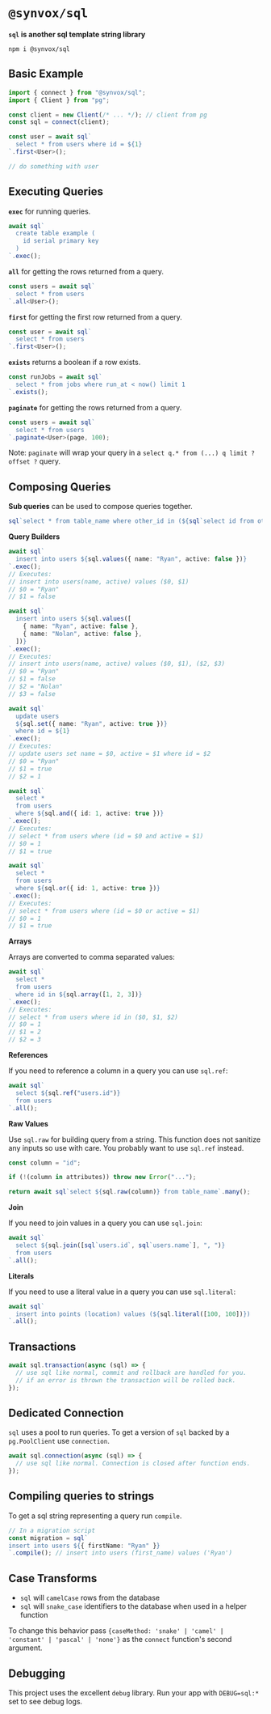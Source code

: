 # `@synvox/sql`

**`sql` is another sql template string library**

```
npm i @synvox/sql
```

## Basic Example

```ts
import { connect } from "@synvox/sql";
import { Client } from "pg";

const client = new Client(/* ... */); // client from pg
const sql = connect(client);

const user = await sql`
  select * from users where id = ${1}
`.first<User>();

// do something with user
```

## Executing Queries

**`exec`** for running queries.

```ts
await sql`
  create table example (
    id serial primary key
  )
`.exec();
```

**`all`** for getting the rows returned from a query.

```ts
const users = await sql`
  select * from users
`.all<User>();
```

**`first`** for getting the first row returned from a query.

```ts
const user = await sql`
  select * from users
`.first<User>();
```

**`exists`** returns a boolean if a row exists.

```ts
const runJobs = await sql`
  select * from jobs where run_at < now() limit 1
`.exists();
```

**`paginate`** for getting the rows returned from a query.

```ts
const users = await sql`
  select * from users
`.paginate<User>(page, 100);
```

Note: `paginate` will wrap your query in a `select q.* from (...) q limit ? offset ?` query.

## Composing Queries

**Sub queries** can be used to compose queries together.

```ts
sql`select * from table_name where other_id in (${sql`select id from other_table`}`);
```

**Query Builders**

```ts
await sql`
  insert into users ${sql.values({ name: "Ryan", active: false })}
`.exec();
// Executes:
// insert into users(name, active) values ($0, $1)
// $0 = "Ryan"
// $1 = false
```

```ts
await sql`
  insert into users ${sql.values([
    { name: "Ryan", active: false },
    { name: "Nolan", active: false },
  ])}
`.exec();
// Executes:
// insert into users(name, active) values ($0, $1), ($2, $3)
// $0 = "Ryan"
// $1 = false
// $2 = "Nolan"
// $3 = false
```

```ts
await sql`
  update users
  ${sql.set({ name: "Ryan", active: true })}
  where id = ${1}
`.exec();
// Executes:
// update users set name = $0, active = $1 where id = $2
// $0 = "Ryan"
// $1 = true
// $2 = 1
```

```ts
await sql`
  select *
  from users
  where ${sql.and({ id: 1, active: true })}
`.exec();
// Executes:
// select * from users where (id = $0 and active = $1)
// $0 = 1
// $1 = true
```

```ts
await sql`
  select *
  from users
  where ${sql.or({ id: 1, active: true })}
`.exec();
// Executes:
// select * from users where (id = $0 or active = $1)
// $0 = 1
// $1 = true
```

**Arrays**

Arrays are converted to comma separated values:

```ts
await sql`
  select *
  from users
  where id in ${sql.array([1, 2, 3])}
`.exec();
// Executes:
// select * from users where id in ($0, $1, $2)
// $0 = 1
// $1 = 2
// $2 = 3
```

**References**

If you need to reference a column in a query you can use `sql.ref`:

```ts
await sql`
  select ${sql.ref("users.id")}
  from users
`.all();
```

**Raw Values**

Use `sql.raw` for building query from a string. This function does not sanitize any inputs so use with care. You probably want to use `sql.ref` instead.

```ts
const column = "id";

if (!(column in attributes)) throw new Error("...");

return await sql`select ${sql.raw(column)} from table_name`.many();
```

**Join**

If you need to join values in a query you can use `sql.join`:

```ts
await sql`
  select ${sql.join([sql`users.id`, sql`users.name`], ", ")}
  from users
`.all();
```

**Literals**

If you need to use a literal value in a query you can use `sql.literal`:

```ts
await sql`
  insert into points (location) values (${sql.literal([100, 100])})
`.all();
```

## Transactions

```ts
await sql.transaction(async (sql) => {
  // use sql like normal, commit and rollback are handled for you.
  // if an error is thrown the transaction will be rolled back.
});
```

## Dedicated Connection

`sql` uses a pool to run queries. To get a version of `sql` backed by a `pg.PoolClient` use `connection`.

```ts
await sql.connection(async (sql) => {
  // use sql like normal. Connection is closed after function ends.
});
```

## Compiling queries to strings

To get a sql string representing a query run `compile`.

```ts
// In a migration script
const migration = sql`
insert into users ${{ firstName: "Ryan" }}
`.compile(); // insert into users (first_name) values ('Ryan')
```

## Case Transforms

- `sql` will `camelCase` rows from the database
- `sql` will `snake_case` identifiers to the database when used in a helper function

To change this behavior pass `{caseMethod: 'snake' | 'camel' | 'constant' | 'pascal' | 'none'}` as the `connect` function's second argument.

## Debugging

This project uses the excellent `debug` library. Run your app with `DEBUG=sql:*` set to see debug logs.
